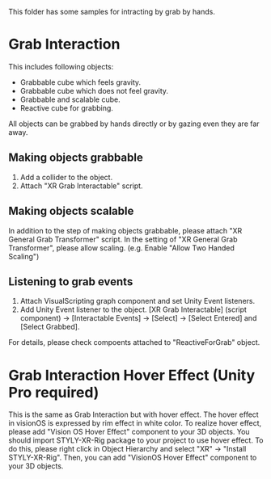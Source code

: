 This folder has some samples for intracting by grab by hands.

# Grab Interaction
This includes following objects:

- Grabbable cube which feels gravity.
- Grabbable cube which does not feel gravity.
- Grabbable and scalable cube.
- Reactive cube for grabbing.

All objects can be grabbed by hands directly or by gazing even they are far away.

## Making objects grabbable
1. Add a collider to the object.
2. Attach "XR Grab Interactable" script.

## Making objects scalable
In addition to the step of making objects grabbable, please attach "XR General Grab Transformer" script.
In the setting of "XR General Grab Transformer", please allow scaling. (e.g. Enable "Allow Two Handed Scaling")

## Listening to grab events
1. Attach VisualScripting graph component and set Unity Event listeners.
2. Add Unity Event listener to the object. [XR Grab Interactable] (script component) -> [Interactable Events] -> [Select] -> [Select Entered] and [Select Grabbed].

For details, please check compoents attached to "ReactiveForGrab" object.

# Grab Interaction Hover Effect (Unity Pro required)
This is the same as Grab Interaction but with hover effect. The hover effect in visionOS is expressed by rim effect in white color. To realize hover effect, please add "Vision OS Hover Effect" component to your 3D objects. You should import STYLY-XR-Rig package to your project to use hover effect. To do this, please right click in Object Hierarchy and select "XR" -> "Install STYLY-XR-Rig". Then, you can add "VisionOS Hover Effect" component to your 3D objects.
